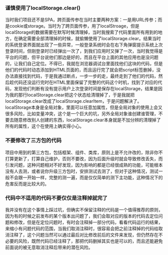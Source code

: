 ### 谨慎使用了localStorage.clear()
当时我们项目还不是SPA，跨页面传参在当时主要两种方案：一是用URL传参；而是cookie或storage。当时为了跨页面传参，用了localStroage，但是localStorage的数据需要在默写时候清理掉，当时我搜索了代码里面所有用到的地方，在确定需要全部清理掉的时候，就偷懒使用了localStorage.clear。结果当时的系统登录界面就出现了一些异常，一般登录系统时会在右下角弹窗提示系统上次登录时间，但刚登录时已经弹出一次了，到我们应用时又弹了一次，当时我觉得是平台的问题，但平台说他们那边是好的，而且在平台上面的其他应用也是没问题的，让我们自己定位。不得已，我就在浏览器调试台里面找他们这块的代码，但是他们的代码时动态添加到HTML页面的，而且运行完了就会把script标签删掉，没办法直接找到代码，于是我通过断点，一步一步的走，最终走到了他们的代码，然后趁代码还没运行完时在HTML里面保留了完整的代码这个时机，找到了对应的代码，发现他们判断有没有提示用户上次登录时间是保存在localStorage，结果是因为我的那行localStorage.clear把这个状态给清理掉了，于是我就把localStorage.clear改成了localStorage.clearItem，于是问题解决了。localStorage本身是全局对象，里面可以任意加属性，但是全局对象的使用上会又很多风险，比如变量冲突，这个是一个巨大的坑，另外全局对象谁创建谁管理，不要去随意修改别人创建的东西，localStorage.clear本身就是不加分辨的清理掉了所有的属性，这个在使用上确实得小心。

### 不要修改了三方包的代码
项目中用到的第三方包，包括框架、组件、类库，原则上是不允许改的，除非你不打算更新了，打算自己维护，否则不要改，因为后面升级时就会导致修改丢失，而引发问题，这种问题相对不好发现，因为影响的都是已经很成熟的功能，可能根本没有人去测，或者说你升级三方包时，安排测试去测了，但对于这种情况，测试一般不会跟一开始一样，完整的测一遍，而是仅仅简单的测下主功能，这种情况下的危害反而是比较大的。


### 代码中不适用的代码不要仅仅是注释掉就完了
我并没有在这个事情上踩过坑，但确实不保留注释的代码是一个值得推荐的原则，因为有的时候之前发布的某个版本出问题了，我们会取对应的版本的代码去定位问题和修改，但是在定位问题时，有时会注释掉一部分代码，看看代码运行的结果，来缩小有问题代码的范围，当我们取消注释时，很容易会把之前注释掉的代码给取消注释了，这个问题当然可以通过最后对比修改前后的文件来发现，但仍然存在不必要的风险，既然代码已经注释了，那把代码删掉其实也是可以的，而且还能避免前面说的被无意取消注释后带来的潜在风险。
